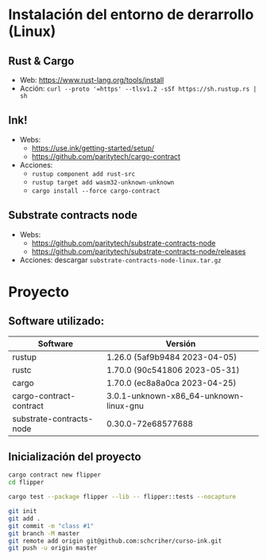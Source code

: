# Instalación del entorno de derarrollo (Linux)

## Rust & Cargo

- Web: https://www.rust-lang.org/tools/install
- Acción: `curl --proto '=https' --tlsv1.2 -sSf https://sh.rustup.rs | sh`

## Ink!

- Webs:
  - https://use.ink/getting-started/setup/
  - https://github.com/paritytech/cargo-contract
- Acciones:
  - `rustup component add rust-src`
  - `rustup target add wasm32-unknown-unknown`
  - `cargo install --force cargo-contract`

## Substrate contracts node

- Webs:
  - https://github.com/paritytech/substrate-contracts-node
  - https://github.com/paritytech/substrate-contracts-node/releases
- Acciones: descargar `substrate-contracts-node-linux.tar.gz`

# Proyecto

## Software utilizado:

| Software                 | Versión                                |
| ------------------------ | -------------------------------------- |
| rustup                   | 1.26.0 (5af9b9484 2023-04-05)          |
| rustc                    | 1.70.0 (90c541806 2023-05-31)          |
| cargo                    | 1.70.0 (ec8a8a0ca 2023-04-25)          |
| cargo-contract-contract  | 3.0.1-unknown-x86_64-unknown-linux-gnu |
| substrate-contracts-node | 0.30.0-72e68577688                     |

## Inicialización del proyecto

```Bash
cargo contract new flipper
cd flipper

cargo test --package flipper --lib -- flipper::tests --nocapture

git init
git add .
git commit -m "class #1"
git branch -M master
git remote add origin git@github.com:schcriher/curso-ink.git
git push -u origin master
```
